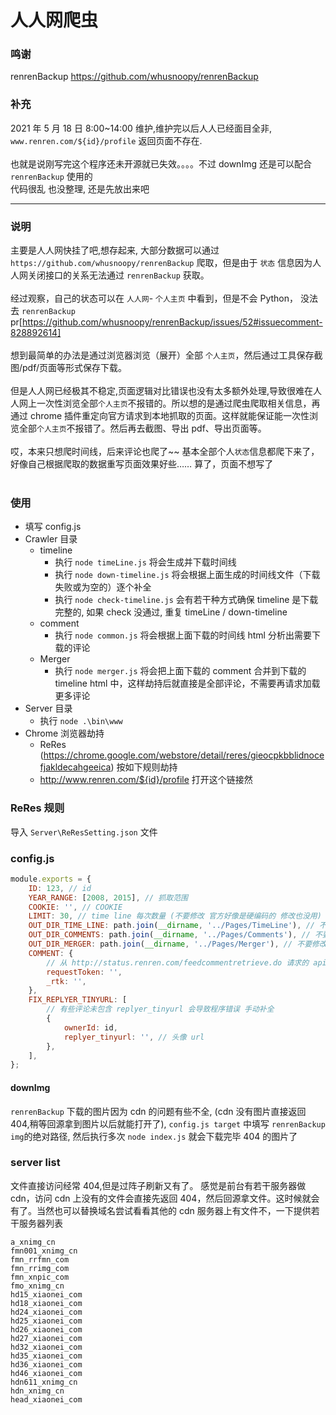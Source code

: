 # 人人网爬虫

### 鸣谢

renrenBackup
https://github.com/whusnoopy/renrenBackup

### 补充

2021 年 5 月 18 日 8:00~14:00 维护,维护完以后人人已经面目全非, `www.renren.com/${id}/profile` 返回页面不存在. <br /><br />
也就是说刚写完这个程序还未开源就已失效。。。。不过 downImg 还是可以配合 `renrenBackup` 使用的 <br />
代码很乱 也没整理, 还是先放出来吧 <br />

<hr />

### 说明

主要是人人网快挂了吧,想存起来, 大部分数据可以通过 `https://github.com/whusnoopy/renrenBackup` 爬取，但是由于 `状态` 信息因为人人网关闭接口的关系无法通过 `renrenBackup` 获取。 <br /><br />
经过观察，自己的状态可以在 `人人网`- `个人主页` 中看到，但是不会 Python， 没法去 `renrenBackup` pr[https://github.com/whusnoopy/renrenBackup/issues/52#issuecomment-828892614] <br /><br />
想到最简单的办法是通过浏览器浏览（展开）全部 `个人主页`，然后通过工具保存截图/pdf/页面等形式保存下载。 <br /><br />
但是人人网已经极其不稳定,页面逻辑对比错误也没有太多额外处理,导致很难在人人网上一次性浏览全部`个人主页`不报错的。所以想的是通过爬虫爬取相关信息，再通过 chrome 插件重定向官方请求到本地抓取的页面。这样就能保证能一次性浏览全部`个人主页`不报错了。然后再去截图、导出 pdf、导出页面等。<br /><br />
哎，本来只想爬时间线，后来评论也爬了~~ 基本全部个人`状态`信息都爬下来了，好像自己根据爬取的数据重写页面效果好些…… 算了，页面不想写了<br /><br />

### 使用

-   填写 config.js
-   Crawler 目录
    -   timeline
        -   执行 `node timeLine.js` 将会生成并下载时间线
        -   执行 `node down-timeline.js` 将会根据上面生成的时间线文件（下载失败或为空的）逐个补全
        -   执行 `node check-timeline.js` 会有若干种方式确保 timeline 是下载完整的, 如果 check 没通过, 重复 timeLine / down-timeline
    -   comment
        -   执行 `node common.js` 将会根据上面下载的时间线 html 分析出需要下载的评论
    -   Merger
        -   执行 `node merger.js` 将会把上面下载的 comment 合并到下载的 timeline html 中，这样劫持后就直接是全部评论，不需要再请求加载更多评论
-   Server 目录
    -   执行 `node .\bin\www`
-   Chrome 浏览器劫持
    -   ReRes (https://chrome.google.com/webstore/detail/reres/gieocpkbblidnocefjakldecahgeeica) 按如下规则劫持
    -   http://www.renren.com/${id}/profile 打开这个链接然

### ReRes 规则

导入 `Server\ReResSetting.json` 文件

### config.js

```js
module.exports = {
    ID: 123, // id
    YEAR_RANGE: [2008, 2015], // 抓取范围
    COOKIE: '', // COOKIE
    LIMIT: 30, // time line 每次数量 (不要修改 官方好像是硬编码的 修改也没用)
    OUT_DIR_TIME_LINE: path.join(__dirname, '../Pages/TimeLine'), // 不要修改 爬取的 timeline 目录
    OUT_DIR_COMMENTS: path.join(__dirname, '../Pages/Comments'), // 不要修改 爬取的 commit 目录
    OUT_DIR_MERGER: path.join(__dirname, '../Pages/Merger'), // 不要修改 合并 commit 目录
    COMMENT: {
        // 从 http://status.renren.com/feedcommentretrieve.do 请求的 api 获取
        requestToken: '',
        _rtk: '',
    },
    FIX_REPLYER_TINYURL: [
        // 有些评论未包含 replyer_tinyurl 会导致程序错误 手动补全
        {
            ownerId: id,
            replyer_tinyurl: '', // 头像 url
        },
    ],
};
```

#### downImg

`renrenBackup` 下载的图片因为 cdn 的问题有些不全, (cdn 没有图片直接返回 404,稍等回源拿到图片以后就能打开了), `config.js target` 中填写 `renrenBackup img`的绝对路径, 然后执行多次 `node index.js` 就会下载完毕 404 的图片了

### server list

文件直接访问经常 404,但是过阵子刷新又有了。 感觉是前台有若干服务器做 cdn，访问 cdn 上没有的文件会直接先返回 404，然后回源拿文件。这时候就会有了。当然也可以替换域名尝试看看其他的 cdn 服务器上有文件不，一下提供若干服务器列表

```
a_xnimg_cn
fmn001_xnimg_cn
fmn_rrfmn_com
fmn_rrimg_com
fmn_xnpic_com
fmo_xnimg_cn
hd15_xiaonei_com
hd18_xiaonei_com
hd24_xiaonei_com
hd25_xiaonei_com
hd26_xiaonei_com
hd27_xiaonei_com
hd32_xiaonei_com
hd35_xiaonei_com
hd36_xiaonei_com
hd46_xiaonei_com
hdn611_xnimg_cn
hdn_xnimg_cn
head_xiaonei_com
```
